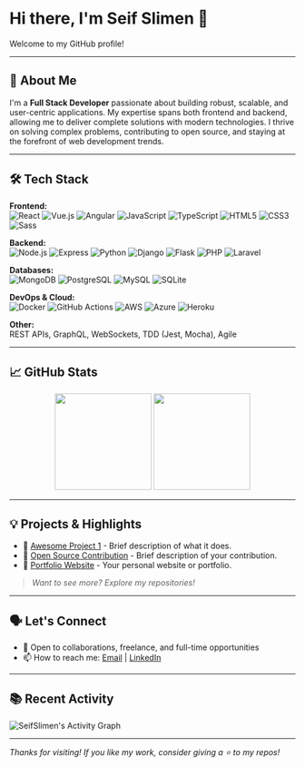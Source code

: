 # Hi there, I'm Seif Slimen 👋

Welcome to my GitHub profile!

---

## 🚀 About Me

I'm a **Full Stack Developer** passionate about building robust, scalable, and user-centric applications. My expertise spans both frontend and backend, allowing me to deliver complete solutions with modern technologies. I thrive on solving complex problems, contributing to open source, and staying at the forefront of web development trends.

---

## 🛠️ Tech Stack

**Frontend:**  
![React](https://img.shields.io/badge/-React-61DAFB?style=flat&logo=react&logoColor=black)
![Vue.js](https://img.shields.io/badge/-Vue.js-4FC08D?style=flat&logo=vue.js&logoColor=white)
![Angular](https://img.shields.io/badge/-Angular-DD0031?style=flat&logo=angular&logoColor=white)
![JavaScript](https://img.shields.io/badge/-JavaScript-F7DF1E?style=flat&logo=javascript&logoColor=black)
![TypeScript](https://img.shields.io/badge/-TypeScript-3178C6?style=flat&logo=typescript&logoColor=white)
![HTML5](https://img.shields.io/badge/-HTML5-E34F26?style=flat&logo=html5&logoColor=white)
![CSS3](https://img.shields.io/badge/-CSS3-1572B6?style=flat&logo=css3&logoColor=white)
![Sass](https://img.shields.io/badge/-Sass-CC6699?style=flat&logo=sass&logoColor=white)

**Backend:**  
![Node.js](https://img.shields.io/badge/-Node.js-339933?style=flat&logo=node.js&logoColor=white)
![Express](https://img.shields.io/badge/-Express-000000?style=flat&logo=express&logoColor=white)
![Python](https://img.shields.io/badge/-Python-3776AB?style=flat&logo=python&logoColor=white)
![Django](https://img.shields.io/badge/-Django-092E20?style=flat&logo=django&logoColor=white)
![Flask](https://img.shields.io/badge/-Flask-000000?style=flat&logo=flask&logoColor=white)
![PHP](https://img.shields.io/badge/-PHP-777BB4?style=flat&logo=php&logoColor=white)
![Laravel](https://img.shields.io/badge/-Laravel-FF2D20?style=flat&logo=laravel&logoColor=white)

**Databases:**  
![MongoDB](https://img.shields.io/badge/-MongoDB-47A248?style=flat&logo=mongodb&logoColor=white)
![PostgreSQL](https://img.shields.io/badge/-PostgreSQL-336791?style=flat&logo=postgresql&logoColor=white)
![MySQL](https://img.shields.io/badge/-MySQL-4479A1?style=flat&logo=mysql&logoColor=white)
![SQLite](https://img.shields.io/badge/-SQLite-003B57?style=flat&logo=sqlite&logoColor=white)

**DevOps & Cloud:**  
![Docker](https://img.shields.io/badge/-Docker-2496ED?style=flat&logo=docker&logoColor=white)
![GitHub Actions](https://img.shields.io/badge/-GitHub%20Actions-2088FF?style=flat&logo=github-actions&logoColor=white)
![AWS](https://img.shields.io/badge/-AWS-232F3E?style=flat&logo=amazon-aws&logoColor=white)
![Azure](https://img.shields.io/badge/-Azure-0078D4?style=flat&logo=microsoft-azure&logoColor=white)
![Heroku](https://img.shields.io/badge/-Heroku-430098?style=flat&logo=heroku&logoColor=white)

**Other:**  
REST APIs, GraphQL, WebSockets, TDD (Jest, Mocha), Agile

---

## 📈 GitHub Stats

<p align="center">
  <img src="https://github-readme-stats.vercel.app/api?username=SeifSlimen&show_icons=true&theme=radical" height="170"/>
  <img src="https://github-readme-stats.vercel.app/api/top-langs/?username=SeifSlimen&layout=compact&theme=radical" height="170"/>
</p>

---

## 💡 Projects & Highlights

<!-- Showcase your best repositories below -->
- 🌟 [Awesome Project 1](https://github.com/SeifSlimen/awesome-project-1) - Brief description of what it does.
- 🌟 [Open Source Contribution](https://github.com/SeifSlimen/some-open-source) - Brief description of your contribution.
- 🌟 [Portfolio Website](https://github.com/SeifSlimen/portfolio) - Your personal website or portfolio.

> _Want to see more? Explore my repositories!_

---

## 🗣️ Let's Connect

- 💬 Open to collaborations, freelance, and full-time opportunities
- 📫 How to reach me: [Email](mailto:seifslimen38@gmail.com) | [LinkedIn](https://linkedin.com/in/seif-slimen-a238b4231)

---

## 📚 Recent Activity

<!-- You can use GitHub Readme Activity Graph or similar tools here -->
![SeifSlimen's Activity Graph](https://github-readme-activity-graph.vercel.app/graph?username=SeifSlimen&theme=rogue)

---

_Thanks for visiting! If you like my work, consider giving a ⭐ to my repos!_
